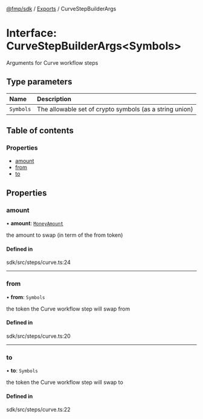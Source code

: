 [@fmp/sdk](../README.md) / [Exports](../modules.md) / CurveStepBuilderArgs

# Interface: CurveStepBuilderArgs<Symbols\>

Arguments for Curve workflow steps

## Type parameters

| Name | Description |
| :------ | :------ |
| `Symbols` | The allowable set of crypto symbols (as a string union) |

## Table of contents

### Properties

- [amount](CurveStepBuilderArgs.md#amount)
- [from](CurveStepBuilderArgs.md#from)
- [to](CurveStepBuilderArgs.md#to)

## Properties

### amount

• **amount**: [`MoneyAmount`](../modules.md#moneyamount)

the amount to swap (in term of the from token)

#### Defined in

sdk/src/steps/curve.ts:24

___

### from

• **from**: `Symbols`

the token the Curve workflow step will swap from

#### Defined in

sdk/src/steps/curve.ts:20

___

### to

• **to**: `Symbols`

the token the Curve workflow step will swap to

#### Defined in

sdk/src/steps/curve.ts:22
